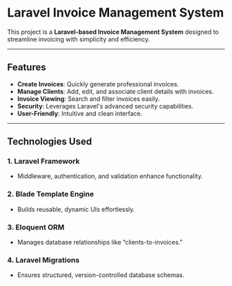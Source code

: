 # Laravel Invoice Management System  

This project is a **Laravel-based Invoice Management System** designed to streamline invoicing with simplicity and efficiency.  

---

## **Features**  
- **Create Invoices**: Quickly generate professional invoices.  
- **Manage Clients**: Add, edit, and associate client details with invoices.  
- **Invoice Viewing**: Search and filter invoices easily.  
- **Security**: Leverages Laravel's advanced security capabilities.  
- **User-Friendly**: Intuitive and clean interface.  

---

## **Technologies Used**  
### **1. Laravel Framework**  
- Middleware, authentication, and validation enhance functionality.  

### **2. Blade Template Engine**  
- Builds reusable, dynamic UIs effortlessly.  

### **3. Eloquent ORM**  
- Manages database relationships like “clients-to-invoices.”  

### **4. Laravel Migrations**  
- Ensures structured, version-controlled database schemas.  
